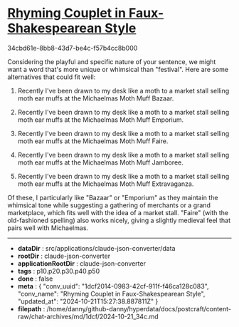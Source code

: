 # [Rhyming Couplet in Faux-Shakespearean Style](https://claude.ai/chat/1dcf2014-0983-42cf-911f-f46ca128c083)

34cbd61e-8bb8-43d7-be4c-f57b4cc8b000

 Considering the playful and specific nature of your sentence, we might want a word that's more unique or whimsical than "festival". Here are some alternatives that could fit well:

1. Recently I've been drawn to my desk like a moth to a market stall selling moth ear muffs at the Michaelmas Moth Muff Bazaar.

2. Recently I've been drawn to my desk like a moth to a market stall selling moth ear muffs at the Michaelmas Moth Muff Emporium.

3. Recently I've been drawn to my desk like a moth to a market stall selling moth ear muffs at the Michaelmas Moth Muff Faire.

4. Recently I've been drawn to my desk like a moth to a market stall selling moth ear muffs at the Michaelmas Moth Muff Jamboree.

5. Recently I've been drawn to my desk like a moth to a market stall selling moth ear muffs at the Michaelmas Moth Muff Extravaganza.

Of these, I particularly like "Bazaar" or "Emporium" as they maintain the whimsical tone while suggesting a gathering of merchants or a grand marketplace, which fits well with the idea of a market stall. "Faire" (with the old-fashioned spelling) also works nicely, giving a slightly medieval feel that pairs well with Michaelmas.

---

* **dataDir** : src/applications/claude-json-converter/data
* **rootDir** : claude-json-converter
* **applicationRootDir** : claude-json-converter
* **tags** : p10.p20.p30.p40.p50
* **done** : false
* **meta** : {
  "conv_uuid": "1dcf2014-0983-42cf-911f-f46ca128c083",
  "conv_name": "Rhyming Couplet in Faux-Shakespearean Style",
  "updated_at": "2024-10-21T15:27:38.887811Z"
}
* **filepath** : /home/danny/github-danny/hyperdata/docs/postcraft/content-raw/chat-archives/md/1dcf/2024-10-21_34c.md